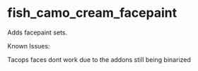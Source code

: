 fish_camo_cream_facepaint
===================

Adds facepaint sets.

Known Issues:

Tacops faces dont work due to the addons still being binarized
